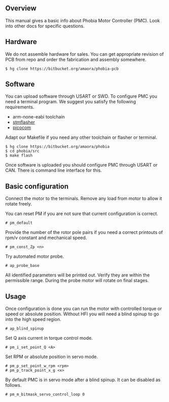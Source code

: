 ## Overview

This manual gives a basic info about Phobia Motor Controller (PMC). Look into
other docs for specific questions.

## Hardware

We do not assemble hardware for sales. You can get appropriate revision of PCB
from repo and order the fabrication and assembly somewhere.

	$ hg clone https://bitbucket.org/amaora/phobia-pcb

## Software

You can upload software through USART or SWD. To configure PMC you need a
terminal program. We suggest you satisfy the following requirements.

* arm-none-eabi toolchain
* [stmflasher](https://bitbucket.org/amaora/stmflasher)
* [picocom](https://github.com/npat-efault/picocom)

Adapt our Makefile if you need any other toolchain or flasher or terminal.

	$ hg clone https://bitbucket.org/amaora/phobia
	$ cd phobia/src
	$ make flash

Once software is uploaded you should configure PMC through USART or CAN. There
is command line interface for this.

## Basic configuration

Connect the motor to the terminals. Remove any load from motor to allow it
rotate freely.

You can reset PM if you are not sure that current configuration is correct.

	# pm_default

Provide the number of the rotor pole pairs if you need a correct printouts of
rpm/v constant and mechanical speed.

	# pm_const_Zp <n>

Try automated motor probe.

	# ap_probe_base

All identified parameters will be printed out. Verify they are within the
permissible range. During the probe motor will rotate on final stages.

## Usage

Once configuration is done you can run the motor with controlled torque or
speed or absolute position. Without HFI you will need a blind spinup to go into
the high speed region.

	# ap_blind_spinup

Set Q axis current in torque control mode.

	# pm_i_set_point_Q <A>

Set RPM or absolute position in servo mode.

	# pm_p_set_point_w_rpm <rpm>
	# pm_p_track_point_x_g <x>

By default PMC is in servo mode after a blind spinup. It can be disabled as
follows.

	# pm_m_bitmask_servo_control_loop 0

